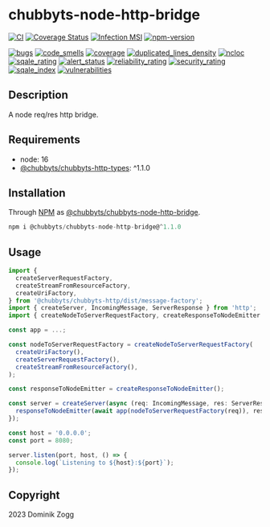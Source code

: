 # chubbyts-node-http-bridge

[![CI](https://github.com/chubbyts/chubbyts-node-http-bridge/workflows/CI/badge.svg?branch=master)](https://github.com/chubbyts/chubbyts-node-http-bridge/actions?query=workflow%3ACI)
[![Coverage Status](https://coveralls.io/repos/github/chubbyts/chubbyts-node-http-bridge/badge.svg?branch=master)](https://coveralls.io/github/chubbyts/chubbyts-node-http-bridge?branch=master)
[![Infection MSI](https://badge.stryker-mutator.io/github.com/chubbyts/chubbyts-node-http-bridge/master)](https://dashboard.stryker-mutator.io/reports/github.com/chubbyts/chubbyts-node-http-bridge/master)
[![npm-version](https://img.shields.io/npm/v/@chubbyts/chubbyts-node-http-bridge.svg)](https://www.npmjs.com/package/@chubbyts/chubbyts-node-http-bridge)

[![bugs](https://sonarcloud.io/api/project_badges/measure?project=chubbyts_chubbyts-node-http-bridge&metric=bugs)](https://sonarcloud.io/dashboard?id=chubbyts_chubbyts-node-http-bridge)
[![code_smells](https://sonarcloud.io/api/project_badges/measure?project=chubbyts_chubbyts-node-http-bridge&metric=code_smells)](https://sonarcloud.io/dashboard?id=chubbyts_chubbyts-node-http-bridge)
[![coverage](https://sonarcloud.io/api/project_badges/measure?project=chubbyts_chubbyts-node-http-bridge&metric=coverage)](https://sonarcloud.io/dashboard?id=chubbyts_chubbyts-node-http-bridge)
[![duplicated_lines_density](https://sonarcloud.io/api/project_badges/measure?project=chubbyts_chubbyts-node-http-bridge&metric=duplicated_lines_density)](https://sonarcloud.io/dashboard?id=chubbyts_chubbyts-node-http-bridge)
[![ncloc](https://sonarcloud.io/api/project_badges/measure?project=chubbyts_chubbyts-node-http-bridge&metric=ncloc)](https://sonarcloud.io/dashboard?id=chubbyts_chubbyts-node-http-bridge)
[![sqale_rating](https://sonarcloud.io/api/project_badges/measure?project=chubbyts_chubbyts-node-http-bridge&metric=sqale_rating)](https://sonarcloud.io/dashboard?id=chubbyts_chubbyts-node-http-bridge)
[![alert_status](https://sonarcloud.io/api/project_badges/measure?project=chubbyts_chubbyts-node-http-bridge&metric=alert_status)](https://sonarcloud.io/dashboard?id=chubbyts_chubbyts-node-http-bridge)
[![reliability_rating](https://sonarcloud.io/api/project_badges/measure?project=chubbyts_chubbyts-node-http-bridge&metric=reliability_rating)](https://sonarcloud.io/dashboard?id=chubbyts_chubbyts-node-http-bridge)
[![security_rating](https://sonarcloud.io/api/project_badges/measure?project=chubbyts_chubbyts-node-http-bridge&metric=security_rating)](https://sonarcloud.io/dashboard?id=chubbyts_chubbyts-node-http-bridge)
[![sqale_index](https://sonarcloud.io/api/project_badges/measure?project=chubbyts_chubbyts-node-http-bridge&metric=sqale_index)](https://sonarcloud.io/dashboard?id=chubbyts_chubbyts-node-http-bridge)
[![vulnerabilities](https://sonarcloud.io/api/project_badges/measure?project=chubbyts_chubbyts-node-http-bridge&metric=vulnerabilities)](https://sonarcloud.io/dashboard?id=chubbyts_chubbyts-node-http-bridge)

## Description

A node req/res http bridge.

## Requirements

 * node: 16
 * [@chubbyts/chubbyts-http-types][2]: ^1.1.0

## Installation

Through [NPM](https://www.npmjs.com) as [@chubbyts/chubbyts-node-http-bridge][1].

```ts
npm i @chubbyts/chubbyts-node-http-bridge@^1.1.0
```

## Usage

```ts
import {
  createServerRequestFactory,
  createStreamFromResourceFactory,
  createUriFactory,
} from '@chubbyts/chubbyts-http/dist/message-factory';
import { createServer, IncomingMessage, ServerResponse } from 'http';
import { createNodeToServerRequestFactory, createResponseToNodeEmitter } from '@chubbyts/chubbyts-node-http-bridge/dist/node-http';

const app = ...;

const nodeToServerRequestFactory = createNodeToServerRequestFactory(
  createUriFactory(),
  createServerRequestFactory(),
  createStreamFromResourceFactory(),
);

const responseToNodeEmitter = createResponseToNodeEmitter();

const server = createServer(async (req: IncomingMessage, res: ServerResponse) => {
  responseToNodeEmitter(await app(nodeToServerRequestFactory(req)), res);
});

const host = '0.0.0.0';
const port = 8080;

server.listen(port, host, () => {
  console.log(`Listening to ${host}:${port}`);
});
```

## Copyright

2023 Dominik Zogg

[1]: https://www.npmjs.com/package/@chubbyts/chubbyts-node-http-bridge
[2]: https://www.npmjs.com/package/@chubbyts/chubbyts-http-types
